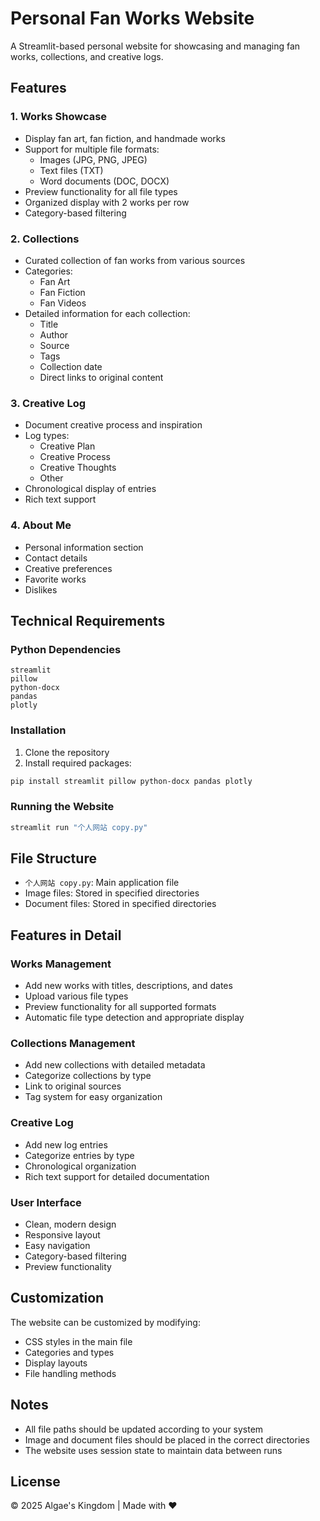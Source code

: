 # Personal Fan Works Website

A Streamlit-based personal website for showcasing and managing fan works, collections, and creative logs.

## Features

### 1. Works Showcase
- Display fan art, fan fiction, and handmade works
- Support for multiple file formats:
  - Images (JPG, PNG, JPEG)
  - Text files (TXT)
  - Word documents (DOC, DOCX)
- Preview functionality for all file types
- Organized display with 2 works per row
- Category-based filtering

### 2. Collections
- Curated collection of fan works from various sources
- Categories:
  - Fan Art
  - Fan Fiction
  - Fan Videos
- Detailed information for each collection:
  - Title
  - Author
  - Source
  - Tags
  - Collection date
  - Direct links to original content

### 3. Creative Log
- Document creative process and inspiration
- Log types:
  - Creative Plan
  - Creative Process
  - Creative Thoughts
  - Other
- Chronological display of entries
- Rich text support

### 4. About Me
- Personal information section
- Contact details
- Creative preferences
- Favorite works
- Dislikes

## Technical Requirements

### Python Dependencies
```
streamlit
pillow
python-docx
pandas
plotly
```

### Installation
1. Clone the repository
2. Install required packages:
```bash
pip install streamlit pillow python-docx pandas plotly
```

### Running the Website
```bash
streamlit run "个人网站 copy.py"
```

## File Structure
- `个人网站 copy.py`: Main application file
- Image files: Stored in specified directories
- Document files: Stored in specified directories

## Features in Detail

### Works Management
- Add new works with titles, descriptions, and dates
- Upload various file types
- Preview functionality for all supported formats
- Automatic file type detection and appropriate display

### Collections Management
- Add new collections with detailed metadata
- Categorize collections by type
- Link to original sources
- Tag system for easy organization

### Creative Log
- Add new log entries
- Categorize entries by type
- Chronological organization
- Rich text support for detailed documentation

### User Interface
- Clean, modern design
- Responsive layout
- Easy navigation
- Category-based filtering
- Preview functionality

## Customization
The website can be customized by modifying:
- CSS styles in the main file
- Categories and types
- Display layouts
- File handling methods

## Notes
- All file paths should be updated according to your system
- Image and document files should be placed in the correct directories
- The website uses session state to maintain data between runs

## License
© 2025 Algae's Kingdom | Made with ❤️ 